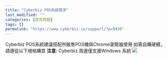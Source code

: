 ```yaml
---
title: "Cyberbiz POS系統需求"
last_modified: ""
categories: [常見問題]
tags: []
permalink: "https://www.cyberbiz.io/support/?p=9439"
---
```


Cyberbiz POS系統建議搭配所販售POS機與Chrome瀏覽器使用 如需自購硬體，請遵從以下規格購買 **注意:** Cyberbiz
周邊僅支援Windows 系統 ![](https://www.cyberbiz.co/support/wp-content/uploads/2020/09/image-1024x361.png)

